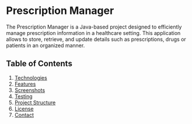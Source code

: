 # Prescription Manager

The Prescription Manager is a Java-based project designed to efficiently manage prescription information in a healthcare setting. 
This application allows to store, retrieve, and update details such as prescriptions, drugs or patients in an organized manner.

## Table of Contents
1. [Technologies](#technologies)
2. [Features](#features)
3. [Screenshots](#screenshots)
4. [Testing](#testing)
5. [Project Structure](#project-structure)
6. [License](#license)
7. [Contact](#contact)
